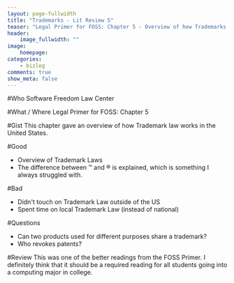 ```yaml
---
layout: page-fullwidth
title: "Trademarks - Lit Review 5"
teaser: "Legal Primer for FOSS: Chapter 5 - Overview of how Trademarks work"
header:
    image_fullwidth: ""
image:
    homepage: 
categories:
    - bizleg
comments: true
show_meta: false
---
```


#Who
Software Freedom Law Center

#What / Where
Legal Primer for FOSS: Chapter 5

#Gist
This chapter gave an  overview of how Trademark law works in the United States.

#Good
- Overview of Trademark Laws
- The difference between ™ and ® is explained, which is something I always struggled with.

#Bad
- Didn't touch on Trademark Law outside of the US
- Spent time on local Trademark Law (instead of national)

#Questions
- Can two products used for different purposes share a trademark?
- Who revokes patents?

#Review
This was one of the better readings from the FOSS Primer. I definitely think that it should be a required reading for all students going into a computing major in college.